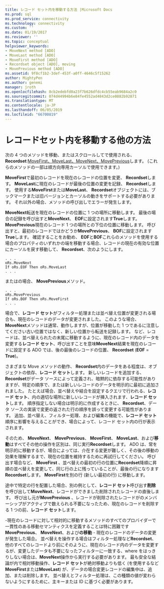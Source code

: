 ```yaml
---
title: レコード セット内を移動する方法 |Microsoft Docs
ms.prod: sql
ms.prod_service: connectivity
ms.technology: connectivity
ms.custom: ''
ms.date: 01/19/2017
ms.reviewer: ''
ms.topic: conceptual
helpviewer_keywords:
- MoveNext method [ADO]
- MoveLast method [ADO]
- MoveFirst method [ADO]
- Recordset object [ADO], moving
- MovePrevious method [ADO]
ms.assetid: 9f8cf1b2-3def-453f-a0ff-4646c5f15262
author: MightyPen
ms.author: genemi
manager: jroth
ms.openlocfilehash: 8cb2edebfd0a23f7b626dfdc4cb55eab9684a2c0
ms.sourcegitcommit: 074d44994b6e84fe4552ad4843d2ce0882b92871
ms.translationtype: MT
ms.contentlocale: ja-JP
ms.lasthandoff: 06/05/2019
ms.locfileid: "66700819"
---
```

# <a name="more-ways-to-move-in-a-recordset"></a>レコードセット内を移動する他の方法
次の 4 つのメソッドを移動、またはスクロールしてで使用される、 **Recordset**:[MoveFirst、MoveLast、MoveNext、MovePrevious](../../../ado/reference/ado-api/movefirst-movelast-movenext-and-moveprevious-methods-ado.md)します。 (これらのメソッドの一部は順方向専用カーソルで使用できます。)  
  
 **MoveFirst**で最初のレコードを現在のレコードの位置を変更、 **Recordset**します。 **MoveLast**に現在のレコードが最後の位置の変更を記録、 **Recordset**します。 使用する**MoveFirst**または**MoveLast**、 **Recordset**オブジェクトには、ブックマークまたは旧バージョンとカーソルの動きをサポートする必要があります。 それ以外の場合、メソッドの呼び出しでエラーが発生します。  
  
 **MoveNext**転送を現在のレコードの位置に 1 つの場所に移動します。 最後の場合の記録を呼び出すと**MoveNext**、 **EOF**に設定されます**True**します。 **MovePrevious**現在のレコード 1 つの場所との下位の位置に移動します。 呼び出すと、最初のレコードではかどうか**MovePrevious**、 **BOF**に設定されます**True**します。 確認することをお勧め、 **EOF**と**BOF**これらのメソッドを使用する場合のプロパティのいずれかの端を移動する場合、レコードの現在の有効な位置にカーソルを戻す移動して、 **Recordset**、次のようにします。  
  
```  
. . .  
oRs.MoveNext  
If oRs.EOF Then oRs.MoveLast  
. . .   
```  
  
 またはの場合、 **MovePrevious**メソッド。  
  
```  
. . .   
oRs.MovePrevious  
If oRs.BOF Then oRs.MoveFirst  
. . .  
```  
  
 場合で、**レコード セット**がフィルター処理または並べ替え位置が変更される場合も、現在のレコードのデータが変更されました。 このような場合、 **MoveNext**メソッドは通常、動作しますが、位置が移動した 1 つであるに注意してください古い位置ではなく、新しい位置から転送を記録します。 など、レコードは、並べ替えられたの末尾に移動するように、現在のレコード内のデータを変更する**レコード セット**、呼び出すことを意味**MoveNext**結果を現在のレコードに設定する ADO では、後の最後のレコードの位置、 **Recordset** (**EOF** = **True**)。  
  
 さまざまな Move メソッドの動作、 **Recordset**内のデータをある程度は、オブジェクトの依存、**レコード セット**します。 新しいレコードを追加する、 **Recordset**がデータ ソースによって定義され、暗黙的に依存する可能性がありますが、特定の順序で、または新しいレコードのデータを明示的に最初に追加されました。 たとえば場合、並べ替えや結合を設定するクエリで行われる、**レコード セット**、内の適切な場所に新しいレコードが挿入されます、**レコード セット**します。 順序指定しない場合は明示的に作成するときに、 **Recordset**、データ ソースの実装で変更の返された行の順序を誤って変更する可能性があります。 追加、並べ替え、フィルター処理、および編集の機能で、**レコード セット**順序に影響を与えることができ、場合によって、レコード セット内の行が表示されます。  
  
 そのため、 **MoveNext**、 **MovePrevious**、 **MoveFirst**、 **MoveLast**、および**移動**はすべてその他の操作を区別は、同じ実行**Recordset**します。 ADO は、常を明示的に移動するが、場合によっては、介在する変更が難しく、その後の移動の効果を理解するまで、現在の位置を維持するために再試行してください。 呼び出す場合など、 **MoveFirst** 、並べ替えの最初の行の位置に**Recordset**降順に昇順の並べ替えを変更して、同じ行の上に残っていることが、最後の行になります**Recordset**します。 **MoveFirst**を別の行 (新しい最初の行) に移動します。  
  
 途中で特定の行を配置した場合、別の例として、**レコード セット**呼び出す**削除**を呼び出して**MoveNext**、レコードができました削除されたレコードの直後します。 呼び出し元が**MovePrevious** 、レコードが削除されたレコードがのメンバーシップがアクティブで数えられる不要になったため、現在のレコードを削除する 1 つの前、**レコード セット**します。  
  
 -現在のレコードに対して相対的に移動するメソッドのすべてのプロバイダーで一貫性のある移動セマンティクスを定義することは特に困難です**MovePrevious**、 **MoveNext**、および**の移動** - 現在のレコードのデータの変更が発生した場合。 並べ替えを操作する場合はフィルター処理など**Recordset**、他のすべてのレコードより前にそのように、現在のレコード内のデータを変更するが、変更したデータも不要になったフィルターに一致する、where をはっきりしない場合は、**MoveNext**操作から実行する必要があります。 最も安全な結論が内で相対移動操作、**レコード セット**が絶対移動よりも低く (を使用するなど**MoveFirst**または**MoveLast**) が、データの場合変更レコードの編集中は、追加、または削除します。 並べ替えとフィルター処理は、この種類の値が変わらないようにするために、主キーまたは ID に基づく必要があります。

